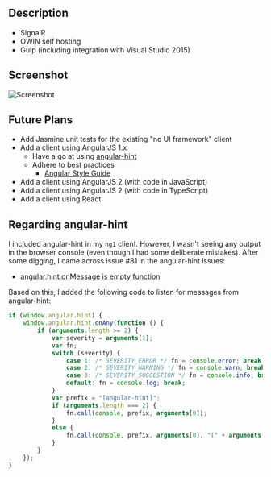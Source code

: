 
## Description

* SignalR
* OWIN self hosting
* Gulp (including integration with Visual Studio 2015)

## Screenshot

![Screenshot](https://raw.github.com/taylorjg/Pinger/master/Images/Screenshot.png)

## Future Plans

* Add Jasmine unit tests for the existing "no UI framework" client
* Add a client using AngularJS 1.x
    * Have a go at using [angular-hint](https://github.com/angular/angular-hint)
    * Adhere to best practices
        * [Angular Style Guide](https://github.com/johnpapa/angular-styleguide)
* Add a client using AngularJS 2 (with code in JavaScript)
* Add a client using AngularJS 2 (with code in TypeScript)
* Add a client using React

## Regarding angular-hint

I included angular-hint in my `ng1` client. However, I wasn't seeing any output in the browser console (even though I had some deliberate mistakes). After some digging, I came across issue #81 in the angular-hint issues:

* [angular.hint.onMessage is empty function](https://github.com/angular/angular-hint/issues/81)

Based on this, I added the following code to listen for messages from angular-hint:

```js
if (window.angular.hint) {
    window.angular.hint.onAny(function () {
        if (arguments.length >= 2) {
            var severity = arguments[1];
            var fn;
            switch (severity) {
                case 1: /* SEVERITY_ERROR */ fn = console.error; break;
                case 2: /* SEVERITY_WARNING */ fn = console.warn; break;
                case 3: /* SEVERITY_SUGGESTION */ fn = console.info; break;
                default: fn = console.log; break;
            }
            var prefix = "[angular-hint]";
            if (arguments.length === 2) {
                fn.call(console, prefix, arguments[0]);
            }
            else {
                fn.call(console, prefix, arguments[0], "(" + arguments[2] + ")");
            }
        }
    });
}
```
